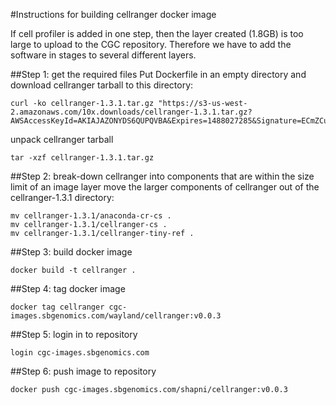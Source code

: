 #Instructions for building cellranger docker image

If cell profiler is added in one step, then the layer created (1.8GB) is too large to upload to the CGC repository. Therefore we have to add the software in stages to several different layers.

##Step 1: get the required files
Put Dockerfile in an empty directory and download cellranger tarball to this directory:
```
curl -ko cellranger-1.3.1.tar.gz "https://s3-us-west-2.amazonaws.com/10x.downloads/cellranger-1.3.1.tar.gz?AWSAccessKeyId=AKIAJAZONYDS6QUPQVBA&Expires=1488027285&Signature=ECmZCuIwtpns0MeMvndnZFEhMCg%3D"
```

unpack cellranger tarball
```
tar -xzf cellranger-1.3.1.tar.gz
```

##Step 2: break-down cellranger into components that are within the size limit of an image layer
move the larger components of cellranger out of the cellranger-1.3.1 directory:
```
mv cellranger-1.3.1/anaconda-cr-cs .
mv cellranger-1.3.1/cellranger-cs .
mv cellranger-1.3.1/cellranger-tiny-ref .
```

##Step 3: build docker image
```
docker build -t cellranger .
```

##Step 4: tag docker image
```
docker tag cellranger cgc-images.sbgenomics.com/wayland/cellranger:v0.0.3
```

##Step 5: login in to repository
```
login cgc-images.sbgenomics.com
```

##Step 6: push image to repository
```
docker push cgc-images.sbgenomics.com/shapni/cellranger:v0.0.3
```

